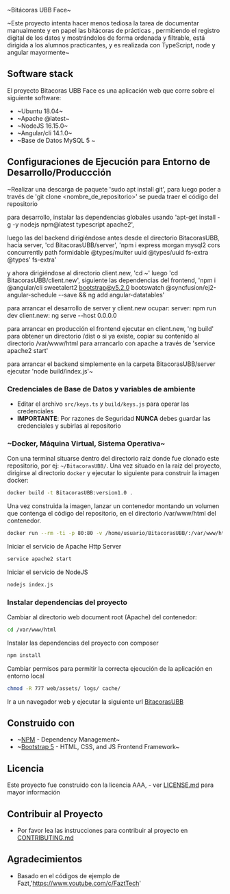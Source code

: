 ~Bitácoras UBB Face~

~Este proyecto intenta hacer menos tediosa la tarea de documentar manualmente y en papel las bitácoras de prácticas ,
permitiendo el registro digital de los datos y mostrándolos de forma ordenada y filtrable,
está dirigida a los alumnos practicantes, 
y es realizada con TypeScript, node y angular mayormente~

## Software stack
El proyecto Bitacoras UBB Face es una aplicación web que corre sobre el siguiente software:

- ~Ubuntu 18.04~
- ~Apache @latest~
- ~NodeJS 16.15.0~
- ~Angular/cli 14.1.0~
- ~Base de Datos MySQL 5 ~

## Configuraciones de Ejecución para Entorno de Desarrollo/Produccción

~Realizar una descarga de paquete 'sudo apt install git', para luego poder a través de 
'git clone <nombre_de_repositorio>' se pueda traer el código del repositorio

para desarrollo, instalar las dependencias globales usando 
'apt-get install -g -y nodejs npm@latest typescript apache2', 

luego las del backend dirigiéndose antes desde el directorio BitacorasUBB, hacia server,
'cd BitacorasUBB/server', 
'npm i express morgan mysql2 cors concurrently path formidable @types/multer uuid @types/uuid 
fs-extra @types' fs-extra' 

y ahora dirigiéndose al directorio client.new,
'cd ~' luego 'cd BitacorasUBB/client.new', siguiente las dependencias del frontend,
'npm i @angular/cli sweetalert2 bootstrap@v5.2.0 bootswatch @syncfusion/ej2-angular-schedule --save && ng add angular-datatables'

para arrancar el desarrollo de server y client.new ocupar:
server: npm run dev
client.new: ng serve --host 0.0.0.0

para arrancar en producción el frontend ejecutar en client.new, 'ng build' para obtener un directorio /dist o si ya existe, copiar su contenido al directorio /var/www/html para arrancarlo con apache a través de 
'service apache2 start'

para arrancar el backend simplemente en la carpeta BitacorasUBB/server ejecutar 'node build/index.js'~


### Credenciales de Base de Datos y variables de ambiente
- Editar el archivo `src/keys.ts` y `build/keys.js` para operar las credenciales
- **IMPORTANTE**: Por razones de Seguridad **NUNCA** debes guardar las credenciales y subirlas al repositorio


### ~Docker, Máquina Virtual, Sistema Operativa~
Con una terminal situarse dentro del directorio raiz donde fue clonado este repositorio, por ej: `~/BitacorasUBB/`.
Una vez situado en la raiz del proyecto, dirigirse al directorio `docker` y ejecutar lo siguiente para construir la imagen docker:

```bash
docker build -t BitacorasUBB:version1.0 .

```

Una vez construida la imagen, lanzar un contenedor montando un volumen que contenga el código del repositorio, en el directorio /var/www/html del contenedor.

```bash
docker run --rm -ti -p 80:80 -v /home/usuario/BitacorasUBB/:/var/www/html mi-proyecto:version1.0 bash
```


Iniciar el servicio de Apache Http Server

```bash
service apache2 start
```

Iniciar el servicio de NodeJS

```bash
nodejs index.js
```


### Instalar dependencias del proyecto

Cambiar al directorio web document root (Apache) del contenedor:
```bash
cd /var/www/html
```

Instalar las dependencias del proyecto con composer
```bash
npm install
```

Cambiar permisos para permitir la correcta ejecución de la aplicación en entorno local
```bash
chmod -R 777 web/assets/ logs/ cache/
```

Ir a un navegador web y ejecutar la siguiente url [BitacorasUBB](http://localhost/bitacoras)

## Construido con

- ~[NPM](https://www.npmjs.com/) - Dependency Management~
- ~[Bootstrap 5](https://getbootstrap.com/) - HTML, CSS, and JS Frontend Framework~

## Licencia

Este proyecto fue construido con la licencia AAA, - ver [LICENSE.md](LICENSE.md) para mayor información


## Contribuir al Proyecto

- Por favor lea las instrucciones para contribuir al proyecto en [CONTRIBUTING.md](CONTRIBUTING.md)

## Agradecimientos

- Basado en el códigos de ejemplo de Fazt,'https://www.youtube.com/c/FaztTech'